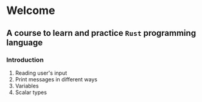 # Welcome
## A course to learn and practice `Rust` programming language

### Introduction
1. Reading user's input
2. Print messages in different ways
3. Variables
4. Scalar types